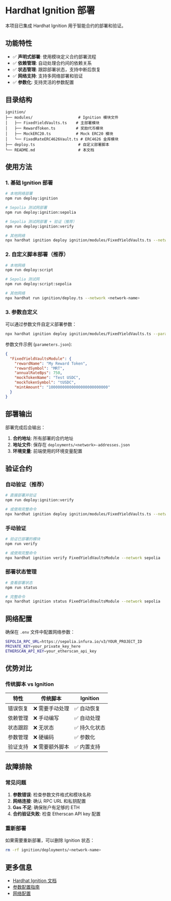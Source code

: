 # Hardhat Ignition 部署

本项目已集成 Hardhat Ignition 用于智能合约的部署和验证。

## 功能特性

- ✅ **声明式部署**: 使用模块定义合约部署流程
- ✅ **依赖管理**: 自动处理合约间的依赖关系
- ✅ **状态管理**: 跟踪部署状态，支持中断后恢复
- ✅ **网络支持**: 支持多网络部署和验证
- ✅ **参数化**: 支持灵活的参数配置

## 目录结构

```
ignition/
├── modules/                    # Ignition 模块文件
│   ├── FixedYieldVaults.ts    # 主部署模块
│   ├── RewardToken.ts         # 奖励代币模块
│   ├── MockERC20.ts           # Mock ERC20 模块
│   └── FixedRateERC4626Vault.ts # ERC4626 金库模块
├── deploy.ts                   # 自定义部署脚本
└── README.md                   # 本文档
```

## 使用方法

### 1. 基础 Ignition 部署

```bash
# 本地网络部署
npm run deploy:ignition

# Sepolia 测试网部署
npm run deploy:ignition:sepolia

# Sepolia 测试网部署 + 验证（推荐）
npm run deploy:ignition:verify

# 其他网络
npx hardhat ignition deploy ignition/modules/FixedYieldVaults.ts --network <network-name>
```

### 2. 自定义脚本部署（推荐）

```bash
# 本地网络
npm run deploy:script

# Sepolia 测试网
npm run deploy:script:sepolia

# 其他网络
npx hardhat run ignition/deploy.ts --network <network-name>
```

### 3. 参数自定义

可以通过参数文件自定义部署参数：

```bash
npx hardhat ignition deploy ignition/modules/FixedYieldVaults.ts --parameters parameters.json
```

参数文件示例 (`parameters.json`):
```json
{
  "FixedYieldVaultsModule": {
    "rewardName": "My Reward Token",
    "rewardSymbol": "MRT",
    "annualRateBps": 750,
    "mockTokenName": "Test USDC",
    "mockTokenSymbol": "tUSDC",
    "mintAmount": "10000000000000000000000000"
  }
}
```

## 部署输出

部署完成后会输出：

1. **合约地址**: 所有部署的合约地址
2. **地址文件**: 保存在 `deployments/<network>-addresses.json`
3. **环境变量**: 前端使用的环境变量配置

## 验证合约

### 自动验证（推荐）

```bash
# 直接部署并验证
npm run deploy:ignition:verify

# 或使用完整命令
npx hardhat ignition deploy ignition/modules/FixedYieldVaults.ts --network sepolia --verify
```

### 手动验证

```bash
# 验证已部署的模块
npm run verify

# 或使用完整命令
npx hardhat ignition verify FixedYieldVaultsModule --network sepolia
```

### 部署状态管理

```bash
# 查看部署状态
npm run status

# 完整命令
npx hardhat ignition status FixedYieldVaultsModule --network sepolia
```

## 网络配置

确保在 `.env` 文件中配置网络参数：

```bash
SEPOLIA_RPC_URL=https://sepolia.infura.io/v3/YOUR_PROJECT_ID
PRIVATE_KEY=your_private_key_here
ETHERSCAN_API_KEY=your_etherscan_api_key
```

## 优势对比

### 传统脚本 vs Ignition

| 特性 | 传统脚本 | Ignition |
|------|----------|----------|
| 错误恢复 | ❌ 需要手动处理 | ✅ 自动恢复 |
| 依赖管理 | ❌ 手动编写 | ✅ 自动处理 |
| 状态跟踪 | ❌ 无状态 | ✅ 持久化状态 |
| 参数管理 | ❌ 硬编码 | ✅ 参数化 |
| 验证支持 | ❌ 需要额外脚本 | ✅ 内置支持 |

## 故障排除

### 常见问题

1. **参数错误**: 检查参数文件格式和模块名称
2. **网络连接**: 确认 RPC URL 和私钥配置
3. **Gas 不足**: 确保账户有足够的 ETH
4. **合约验证失败**: 检查 Etherscan API key 配置

### 重新部署

如果需要重新部署，可以删除 Ignition 状态：

```bash
rm -rf ignition/deployments/<network-name>
```

## 更多信息

- [Hardhat Ignition 文档](https://hardhat.org/ignition)
- [参数配置指南](https://hardhat.org/ignition/docs/guides/parameters)
- [网络配置](https://hardhat.org/ignition/docs/guides/networks)
